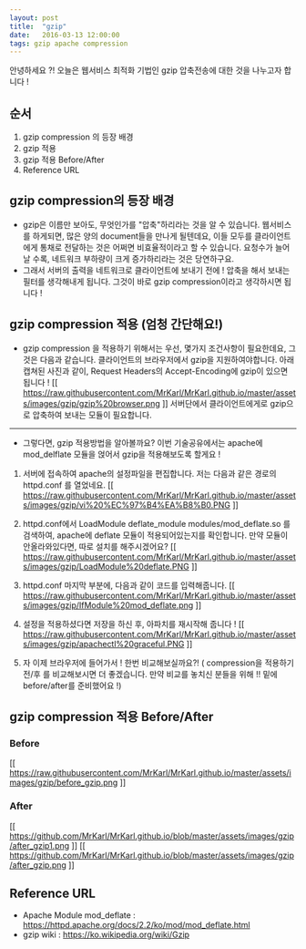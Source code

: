 ```yaml
---
layout: post
title:  "gzip"
date:   2016-03-13 12:00:00
tags: gzip apache compression
---
```

안녕하세요 ?!
오늘은 웹서비스 최적화 기법인 gzip 압축전송에 대한 것을 나누고자 합니다 !

## 순서
1. gzip compression 의 등장 배경
2. gzip 적용
3. gzip 적용 Before/After
4. Reference URL

## gzip compression의 등장 배경
- gzip은 이름만 보아도, 무엇인가를 "압축"하리라는 것을 알 수 있습니다.
웹서비스를 하게되면, 많은 양의 document들을 만나게 될텐데요, 이들 모두를 클라이언트에게 통채로 전달하는 것은 어쩌면 비효율적이라고 할 수 있습니다. 요청수가 늘어날 수록, 네트워크 부하량이 크게 증가하리라는 것은 당연하구요.
- 그래서 서버의 출력을 네트워크로 클라이언트에 보내기 전에 ! 압축을 해서 보내는 필터를 생각해내게 됩니다. 그것이 바로 gzip compression이라고 생각하시면 됩니다 !

## gzip compression 적용 (엄청 간단해요!)
- gzip compression 을 적용하기 위해서는 우선, 몇가지 조건사항이 필요한데요, 그것은 다음과 같습니다.
클라이언트의 브라우저에서 gzip을 지원하여야합니다. 아래 캡쳐된 사진과 같이, Request Headers의 Accept-Encoding에 gzip이 있으면 됩니다 !
[[ https://raw.githubusercontent.com/MrKarl/MrKarl.github.io/master/assets/images/gzip/gzip%20browser.png ]]
서버단에서 클라이언트에게로 gzip으로 압축하여 보내는 모듈이 필요합니다.

---
- 그렇다면, gzip 적용방법을 알아볼까요? 이번 기술공유에서는 apache에 mod_delflate 모듈을 얹어서 gzip을 적용해보도록 할게요 !
1. 서버에 접속하여 apache의 설정파일을 편집합니다. 저는 다음과 같은 경로의 httpd.conf 를 열었네요.
[[ https://raw.githubusercontent.com/MrKarl/MrKarl.github.io/master/assets/images/gzip/vi%20%EC%97%B4%EA%B8%B0.PNG ]]

2. httpd.conf에서 LoadModule deflate_module modules/mod_deflate.so 를 검색하여, apache에 deflate 모듈이 적용되어있는지를 확인합니다. 만약 모듈이 안올라와있다면, 따로 설치를 해주시겠어요?
[[ https://raw.githubusercontent.com/MrKarl/MrKarl.github.io/master/assets/images/gzip/LoadModule%20deflate.PNG ]]

3. httpd.conf 마지막 부분에, 다음과 같이 코드를 입력해줍니다. 
[[ https://raw.githubusercontent.com/MrKarl/MrKarl.github.io/master/assets/images/gzip/IfModule%20mod_deflate.png ]]

4. 설정을 적용하셨다면 저장을 하신 후, 아파치를 재시작해 줍니다 !
[[ https://raw.githubusercontent.com/MrKarl/MrKarl.github.io/master/assets/images/gzip/apachectl%20graceful.PNG ]]

5. 자 이제 브라우저에 들어가서 ! 한번 비교해보실까요?!
( compression을 적용하기 전/후 를 비교해보시면 더 좋겠습니다. 만약 비교를 놓치신 분들을 위해 !! 밑에 before/after를 준비했어요 !)

## gzip compression 적용 Before/After
### Before
[[ https://raw.githubusercontent.com/MrKarl/MrKarl.github.io/master/assets/images/gzip/before_gzip.png ]]
### After
[[ https://github.com/MrKarl/MrKarl.github.io/blob/master/assets/images/gzip/after_gzip1.png ]]
[[ https://github.com/MrKarl/MrKarl.github.io/blob/master/assets/images/gzip/after_gzip.png ]]

## Reference URL
- Apache Module mod_deflate : https://httpd.apache.org/docs/2.2/ko/mod/mod_deflate.html
- gzip wiki : https://ko.wikipedia.org/wiki/Gzip